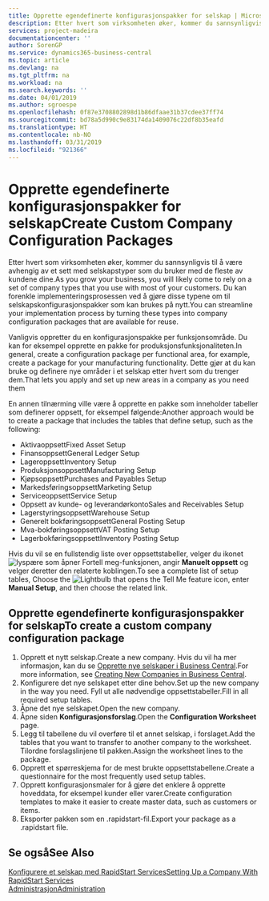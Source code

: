 ```yaml
---
title: Opprette egendefinerte konfigurasjonspakker for selskap | Microsoft-dokumentasjon
description: Etter hvert som virksomheten øker, kommer du sannsynligvis til å være avhengig av et sett med selskapstyper som du bruker med de fleste av kundene dine. Du kan forenkle implementeringsprosessen ved å gjøre disse typene om til selskapskonfigurasjonspakker som kan brukes på nytt.
services: project-madeira
documentationcenter: ''
author: SorenGP
ms.service: dynamics365-business-central
ms.topic: article
ms.devlang: na
ms.tgt_pltfrm: na
ms.workload: na
ms.search.keywords: ''
ms.date: 04/01/2019
ms.author: sgroespe
ms.openlocfilehash: 0f87e3708802898d1b86dfaae31b37cdee37ff74
ms.sourcegitcommit: bd78a5d990c9e83174da1409076c22df8b35eafd
ms.translationtype: HT
ms.contentlocale: nb-NO
ms.lasthandoff: 03/31/2019
ms.locfileid: "921366"
---
```

# <a name="create-custom-company-configuration-packages"></a><span data-ttu-id="b93da-104">Opprette egendefinerte konfigurasjonspakker for selskap</span><span class="sxs-lookup"><span data-stu-id="b93da-104">Create Custom Company Configuration Packages</span></span>
<span data-ttu-id="b93da-105">Etter hvert som virksomheten øker, kommer du sannsynligvis til å være avhengig av et sett med selskapstyper som du bruker med de fleste av kundene dine.</span><span class="sxs-lookup"><span data-stu-id="b93da-105">As you grow your business, you will likely come to rely on a set of company types that you use with most of your customers.</span></span> <span data-ttu-id="b93da-106">Du kan forenkle implementeringsprosessen ved å gjøre disse typene om til selskapskonfigurasjonspakker som kan brukes på nytt.</span><span class="sxs-lookup"><span data-stu-id="b93da-106">You can streamline your implementation process by turning these types into company configuration packages that are available for reuse.</span></span>  

<span data-ttu-id="b93da-107">Vanligvis oppretter du en konfigurasjonspakke per funksjonsområde. Du kan for eksempel opprette en pakke for produksjonsfunksjonaliteten.</span><span class="sxs-lookup"><span data-stu-id="b93da-107">In general, create a configuration package per functional area, for example, create a package for your manufacturing functionality.</span></span> <span data-ttu-id="b93da-108">Dette gjør at du kan bruke og definere nye områder i et selskap etter hvert som du trenger dem.</span><span class="sxs-lookup"><span data-stu-id="b93da-108">That lets you apply and set up new areas in a company as you need them</span></span>  

<span data-ttu-id="b93da-109">En annen tilnærming ville være å opprette en pakke som inneholder tabeller som definerer oppsett, for eksempel følgende:</span><span class="sxs-lookup"><span data-stu-id="b93da-109">Another approach would be to create a package that includes the tables that define setup, such as the following:</span></span>  

-   <span data-ttu-id="b93da-110">Aktivaoppsett</span><span class="sxs-lookup"><span data-stu-id="b93da-110">Fixed Asset Setup</span></span>  
-   <span data-ttu-id="b93da-111">Finansoppsett</span><span class="sxs-lookup"><span data-stu-id="b93da-111">General Ledger Setup</span></span>  
-   <span data-ttu-id="b93da-112">Lageroppsett</span><span class="sxs-lookup"><span data-stu-id="b93da-112">Inventory Setup</span></span>  
-   <span data-ttu-id="b93da-113">Produksjonsoppsett</span><span class="sxs-lookup"><span data-stu-id="b93da-113">Manufacturing Setup</span></span>  
-   <span data-ttu-id="b93da-114">Kjøpsoppsett</span><span class="sxs-lookup"><span data-stu-id="b93da-114">Purchases and Payables Setup</span></span>  
-   <span data-ttu-id="b93da-115">Markedsføringsoppsett</span><span class="sxs-lookup"><span data-stu-id="b93da-115">Marketing Setup</span></span>  
-   <span data-ttu-id="b93da-116">Serviceoppsett</span><span class="sxs-lookup"><span data-stu-id="b93da-116">Service Setup</span></span>  
-   <span data-ttu-id="b93da-117">Oppsett av kunde- og leverandørkonto</span><span class="sxs-lookup"><span data-stu-id="b93da-117">Sales and Receivables Setup</span></span>  
-   <span data-ttu-id="b93da-118">Lagerstyringsoppsett</span><span class="sxs-lookup"><span data-stu-id="b93da-118">Warehouse Setup</span></span>  
-   <span data-ttu-id="b93da-119">Generelt bokføringsoppsett</span><span class="sxs-lookup"><span data-stu-id="b93da-119">General Posting Setup</span></span>  
-   <span data-ttu-id="b93da-120">Mva-bokføringsoppsett</span><span class="sxs-lookup"><span data-stu-id="b93da-120">VAT Posting Setup</span></span>  
-   <span data-ttu-id="b93da-121">Lagerbokføringsoppsett</span><span class="sxs-lookup"><span data-stu-id="b93da-121">Inventory Posting Setup</span></span>  

<span data-ttu-id="b93da-122">Hvis du vil se en fullstendig liste over oppsettstabeller, velger du ikonet ![lyspære som åpner Fortell meg-funksjonen](media/ui-search/search_small.png "Fortell hva du vil gjøre"), angir **Manuelt oppsett** og velger deretter den relaterte koblingen.</span><span class="sxs-lookup"><span data-stu-id="b93da-122">To see a complete list of setup tables, Choose the ![Lightbulb that opens the Tell Me feature](media/ui-search/search_small.png "Tell me what you want to do") icon, enter **Manual Setup**, and then choose the related link.</span></span>  

## <a name="to-create-a-custom-company-configuration-package"></a><span data-ttu-id="b93da-123">Opprette egendefinerte konfigurasjonspakker for selskap</span><span class="sxs-lookup"><span data-stu-id="b93da-123">To create a custom company configuration package</span></span>  
1.  <span data-ttu-id="b93da-124">Opprett et nytt selskap.</span><span class="sxs-lookup"><span data-stu-id="b93da-124">Create a new company.</span></span> <span data-ttu-id="b93da-125">Hvis du vil ha mer informasjon, kan du se [Opprette nye selskaper i Business Central](about-new-company.md).</span><span class="sxs-lookup"><span data-stu-id="b93da-125">For more information, see [Creating New Companies in Business Central](about-new-company.md).</span></span>  
3.  <span data-ttu-id="b93da-126">Konfigurere det nye selskapet etter dine behov.</span><span class="sxs-lookup"><span data-stu-id="b93da-126">Set up the new company in the way you need.</span></span> <span data-ttu-id="b93da-127">Fyll ut alle nødvendige oppsettstabeller.</span><span class="sxs-lookup"><span data-stu-id="b93da-127">Fill in all required setup tables.</span></span>  
4.  <span data-ttu-id="b93da-128">Åpne det nye selskapet.</span><span class="sxs-lookup"><span data-stu-id="b93da-128">Open the new company.</span></span>
5. <span data-ttu-id="b93da-129">Åpne siden **Konfigurasjonsforslag**.</span><span class="sxs-lookup"><span data-stu-id="b93da-129">Open the **Configuration Worksheet** page.</span></span>  
6.  <span data-ttu-id="b93da-130">Legg til tabellene du vil overføre til et annet selskap, i forslaget.</span><span class="sxs-lookup"><span data-stu-id="b93da-130">Add the tables that you want to transfer to another company to the worksheet.</span></span> <span data-ttu-id="b93da-131">Tilordne forslagslinjene til pakken.</span><span class="sxs-lookup"><span data-stu-id="b93da-131">Assign the worksheet lines to the package.</span></span>  
7.  <span data-ttu-id="b93da-132">Opprett et spørreskjema for de mest brukte oppsettstabellene.</span><span class="sxs-lookup"><span data-stu-id="b93da-132">Create a questionnaire for the most frequently used setup tables.</span></span>  
8.  <span data-ttu-id="b93da-133">Opprett konfigurasjonsmaler for å gjøre det enklere å opprette hoveddata, for eksempel kunder eller varer.</span><span class="sxs-lookup"><span data-stu-id="b93da-133">Create configuration templates to make it easier to create master data, such as customers or items.</span></span>  
9.  <span data-ttu-id="b93da-134">Eksporter pakken som en .rapidstart-fil.</span><span class="sxs-lookup"><span data-stu-id="b93da-134">Export your package as a .rapidstart file.</span></span>  

## <a name="see-also"></a><span data-ttu-id="b93da-135">Se også</span><span class="sxs-lookup"><span data-stu-id="b93da-135">See Also</span></span>  
[<span data-ttu-id="b93da-136">Konfigurere et selskap med RapidStart Services</span><span class="sxs-lookup"><span data-stu-id="b93da-136">Setting Up a Company With RapidStart Services</span></span>](admin-set-up-a-company-with-rapidstart.md)  
[<span data-ttu-id="b93da-137">Administrasjon</span><span class="sxs-lookup"><span data-stu-id="b93da-137">Administration</span></span>](admin-setup-and-administration.md)
